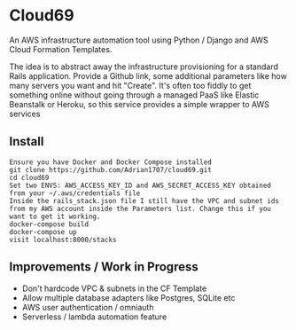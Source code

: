 # Cloud69
An AWS infrastructure automation tool using Python / Django and AWS Cloud Formation Templates.

The idea is to abstract away the infrastructure provisioning for a standard Rails application. Provide a Github link,
some additional parameters like how many servers you want and hit "Create". It's often too fiddly to get something online without going 
through a managed PaaS like Elastic Beanstalk or Heroku, so this service provides a simple wrapper to AWS services


## Install

```
Ensure you have Docker and Docker Compose installed
git clone https://github.com/Adrian1707/cloud69.git
cd cloud69
Set two ENVS: AWS_ACCESS_KEY_ID and AWS_SECRET_ACCESS_KEY obtained from your ~/.aws/credentials file
Inside the rails_stack.json file I still have the VPC and subnet ids from my AWS account inside the Parameters list. Change this if you want to get it working. 
docker-compose build
docker-compose up
visit localhost:8000/stacks
```
## Improvements / Work in Progress

- Don't hardcode VPC & subnets in the CF Template
- Allow multiple database adapters like Postgres, SQLite etc
- AWS user authentication / omniauth 
- Serverless / lambda automation feature
